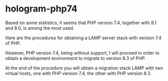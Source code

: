 # hologram-php74

Based on some statistics, it seems that PHP version 7.4, together with 8.1 and 8.0, is among the most used.

Here are the procedures for obtaining a LAMP server stack with version 7.4 of PHP.

However, PHP version 7.4, being without support, I will proceed in order to obtain a development environment to migrate to version 8.3 of PHP.

At the end of the procedure you will obtain a migration stack LAMP with two virtual hosts, one with PHP version 7.4, the other with PHP version 8.3.
